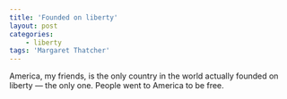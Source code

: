 ```yaml
---
title: 'Founded on liberty'
layout: post
categories:
    - liberty
tags: 'Margaret Thatcher'
---
```


America, my friends, is the only country in the world actually founded on liberty — the only one. People went to America to be free.